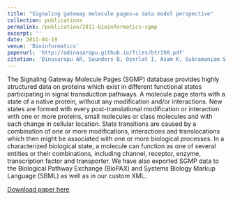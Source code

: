 ```yaml
---
title: "Signaling gateway molecule pages—a data model perspective"
collection: publications
permalink: /publication/2011-bioinformatics-sgmp
excerpt: ''
date: 2011-04-19
venue: 'Bioinformatics'
paperurl: 'http://adinasarapu.github.io/files/btr190.pdf'
citation: 'Dinasarapu AR, Saunders B, Ozerlat I, Azam K, Subramaniam S. (2011). &quot;Signaling gateway molecule pages—a data model perspective.&quot; <i>Bioinformatics</i>. 27(12):1736-1738.'
---
```

The Signaling Gateway Molecule Pages (SGMP) database provides highly structured data on proteins which exist in different functional states participating in signal transduction pathways. A molecule page starts with a state of a native protein, without any modification and/or interactions. New states are formed with every post-translational modification or interaction with one or more proteins, small molecules or class molecules and with each change in cellular location. State transitions are caused by a combination of one or more modifications, interactions and translocations which then might be associated with one or more biological processes. In a characterized biological state, a molecule can function as one of several entities or their combinations, including channel, receptor, enzyme, transcription factor and transporter. We have also exported SGMP data to the Biological Pathway Exchange (BioPAX) and Systems Biology Markup Language (SBML) as well as in our custom XML.

[Download paper here](http://adinasarapu.github.io/files/btr190.pdf)
